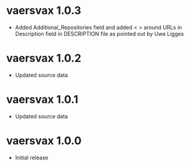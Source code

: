 ﻿# vaersvax 1.0.3

* Added Additional_Repositories field and added < > around URLs in Description field in DESCRIPTION file as pointed out by Uwe Ligges


# vaersvax 1.0.2

* Updated source data


# vaersvax 1.0.1

* Updated source data


# vaersvax 1.0.0

* Initial release
